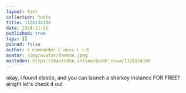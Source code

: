 ```yaml
---
layout: toot
collection: toots
title: 1126134100
date: 2024-11-26
published: true
tags: []
pinned: false
author: ⸸ commander ░ nova ⸸ :~$
avatar: /img/avatar/daemon.jpeg
mastodon: https://mastodon.online/@cmdr_nova/1126134100
---
```


okay, i found elastio, and you can launch a sharkey instance FOR FREE?alright let's check it out
